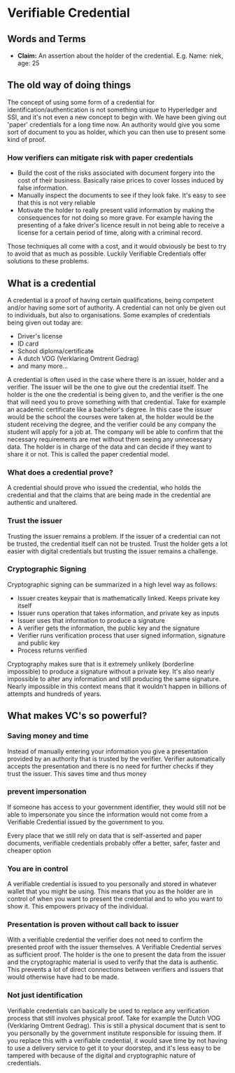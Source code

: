 # Verifiable Credential

## Words and Terms
- **Claim:** An assertion about the holder of the credential. E.g. Name: niek, age: 25

## The old way of doing things
The concept of using some form of a credential for identification/authentication is not something unique to Hyperledger and SSI, and 
it's not even a new concept to begin with. We have been giving out 'paper' credentials for a long time now. An authority would 
give you some sort of document to you as holder, which you can then use to present some kind of proof.

### How verifiers can mitigate risk with paper credentials
- Build the cost of the risks associated with document forgery into the cost of their business. Basically raise prices to cover 
  losses induced by false information.
- Manually inspect the documents to see if they look fake. It's easy to see that this is not very reliable
- Motivate the holder to really present valid information by making the consequences for not doing so more grave. For example having the 
  presenting of a fake driver's licence result in not being able to receive a license for a certain period of time, along with a criminal record.

Those techniques all come with a cost, and it would obviously be best to try to avoid that as much as possible. Luckily Verifiable Credentials offer
solutions to these problems.

## What is a credential
A credential is a proof of having certain qualifications, being competent and/or having some sort of authority. A credential can not only
be given out to individuals, but also to organisations. Some examples of credentials being given out today are:
- Driver's license
- ID card
- School diploma/certificate
- A dutch VOG (Verklaring Omtrent Gedrag)
- and many more...

A credential is often used in the case where there is an issuer, holder and a verifier. The issuer will be the one to give out the
credential itself. The holder is the one the credential is being given to, and the verifier is the one that will need you to prove
something with that credential. 
Take for example an academic certificate like a bachelor's degree. In this case the issuer would be the school the courses were taken at,
the holder would be the student receiving the degree, and the verifier could be any company the student will apply for a job at.
The company will be able to confirm that the necessary requirements are met without them seeing any unnecessary data. The holder 
is in charge of the data and can decide if they want to share it or not. This is called the paper credential model.

### What does a credential prove?
A credential should prove who issued the credential, who holds the credential and that the claims that are being made in the 
credential are authentic and unaltered.

### Trust the issuer
Trusting the issuer remains a problem. If the issuer of a credential can not be trusted, the credential itself can not be trusted.
Trust the holder gets a lot easier with digital credentials but trusting the issuer remains a challenge.

### Cryptographic Signing
Cryptographic signing can be summarized in a high level way as follows: 
- Issuer creates keypair that is mathematically linked. Keeps private key itself
- Issuer runs operation that takes information, and private key as inputs
- Issuer uses that information to produce a signature
- A verifier gets the information, the public key and the signature
- Verifier runs verification process that user signed information, signature and public key
- Process returns verified

Cryptography makes sure that is it extremely unlikely (borderline impossible) to produce a signature
without a private key. It's also nearly impossible to alter any information and still producing
the same signature. Nearly impossible in this context means that it wouldn't happen in billions of attempts and hundreds
of years. 

## What makes VC's so powerful?

### Saving money and time
Instead of manually entering your information you give a presentation provided by 
an authority that is trusted by the verifier. Verifier automatically accepts the presentation
and there is no need for further checks if they trust the issuer. This saves time and thus money

### prevent impersonation
If someone has access to your government identifier, they would still not be able
to impersonate you since the information would not come from a Verifiable Credential
issued by the government to you.

Every place that we still rely on data that is self-asserted and paper documents, verifiable 
credentials probably offer a better, safer, faster and cheaper option

### You are in control
A verifiable credential is issued to you personally and stored in whatever wallet 
that you might be using. This means that you as the holder are in control of when you want
to present the credential and to who you want to show it. This empowers privacy of the individual.

### Presentation is proven without call back to issuer
With a verifiable credential the verifier does not need to confirm the presented
proof with the issuer themselves. A Verifiable Credential serves as sufficient proof. The holder
is the one to present the data from the issuer and the cryptographic material is used to 
verify that the data is authentic. This prevents a lot of direct connections between verifiers and issuers
that would otherwise have had to be made. 

### Not just identification
Verifiable credentials can basically be used to replace any verification process that still
involves physical proof. Take for example the Dutch VOG (Verklaring Omtrent Gedrag). This is still
a physical document that is sent to you personally by the government institute responsible for 
issuing them. If you replace this with a verifiable credential, it would save time by not having 
to use a delivery service to get it to your doorstep, and it's less easy to be tampered with because
of the digital and cryptographic nature of credentials.
